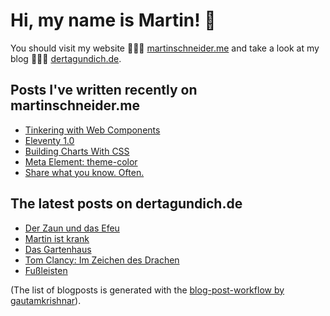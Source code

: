 # Hi, my name is Martin! 👋 
You should visit my website 👨🏼‍💻  [martinschneider.me](https://martinschneider.me) and take a look at my blog 🤷🏼‍♂️ [dertagundich.de](https://www.dertagundich.de).

## Posts I've written recently on martinschneider.me
<!-- MSME-POST-LIST:START -->
- [Tinkering with Web Components](https://martinschneider.me/articles/tinkering-with-web-components/)
- [Eleventy 1.0](https://martinschneider.me/articles/eleventy-1-0/)
- [Building Charts With CSS](https://martinschneider.me/articles/building-charts-with-css/)
- [Meta Element: theme-color](https://martinschneider.me/articles/meta-element-theme-color/)
- [Share what you know. Often.](https://martinschneider.me/articles/share-what-you-know-often/)
<!-- MSME-POST-LIST:END -->

## The latest posts on dertagundich.de
<!-- DTUI-POST-LIST:START -->
- [Der Zaun und das Efeu](https://www.dertagundich.de/2022/10/30/der-zaun-und-das-efeu/)
- [Martin ist krank](https://www.dertagundich.de/2022/10/23/martin-ist-krank/)
- [Das Gartenhaus](https://www.dertagundich.de/2022/10/16/das-gartenhaus/)
- [Tom Clancy: Im Zeichen des Drachen](https://www.dertagundich.de/2022/10/09/tom-clancy-im-zeichen-des-drachen/)
- [Fußleisten](https://www.dertagundich.de/2022/10/02/fussleisten/)
<!-- DTUI-POST-LIST:END -->

(The list of blogposts is generated with the [blog-post-workflow by gautamkrishnar](https://github.com/gautamkrishnar/blog-post-workflow)).
